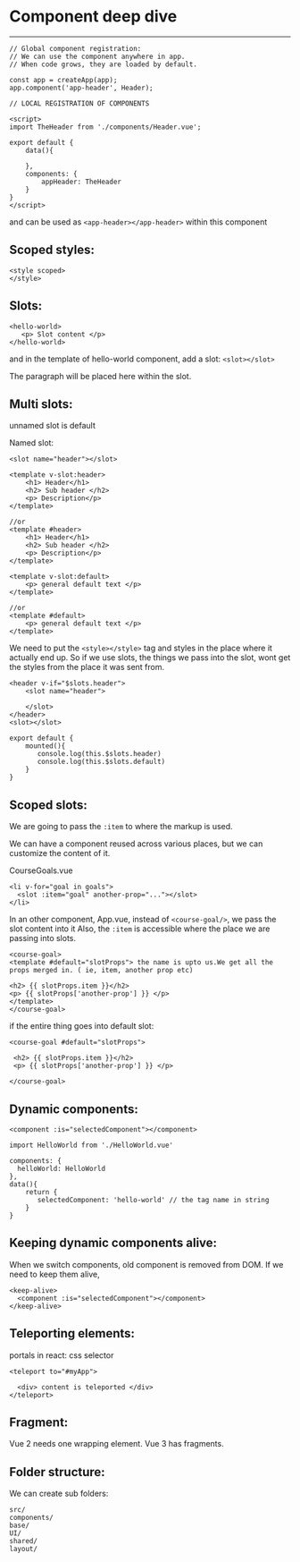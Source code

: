 # Component deep dive

---

```
// Global component registration:
// We can use the component anywhere in app.
// When code grows, they are loaded by default.

const app = createApp(app);
app.component('app-header', Header);
```

```
// LOCAL REGISTRATION OF COMPONENTS

<script>
import TheHeader from './components/Header.vue';

export default {
    data(){

    },
    components: {
        appHeader: TheHeader
    }
}
</script>
```

and can be used as `<app-header></app-header>`
within this component

## Scoped styles:

```
<style scoped>
</style>
```

## Slots:

```
<hello-world>
   <p> Slot content </p>
</hello-world>
```

and in the template of hello-world component, add a slot:
`<slot></slot>`

The paragraph will be placed here within the slot.

## Multi slots:

unnamed slot is default

Named slot:

```
<slot name="header"></slot>

<template v-slot:header>
    <h1> Header</h1>
    <h2> Sub header </h2>
    <p> Description</p>
</template>

//or
<template #header>
    <h1> Header</h1>
    <h2> Sub header </h2>
    <p> Description</p>
</template>

<template v-slot:default>
    <p> general default text </p>
</template>

//or
<template #default>
    <p> general default text </p>
</template>
```

We need to put the `<style></style>`
tag and styles in the place where it actually end up. So if we use slots,
the things we pass into the slot, wont get the styles from the place it was
sent from.

```
<header v-if="$slots.header">
    <slot name="header">

    </slot>
</header>
<slot></slot>

export default {
    mounted(){
       console.log(this.$slots.header)
       console.log(this.$slots.default)
    }
}
```

## Scoped slots:

We are going to pass the `:item` to where the markup is used.

We can have a component reused across various places,
but we can customize the content of it.

CourseGoals.vue

```
<li v-for="goal in goals">
  <slot :item="goal" another-prop="..."></slot>
</li>
```

In an other component, App.vue,
instead of `<course-goal/>`, we pass the slot content into it
Also, the `:item` is accessible where the place we are passing into slots.

```
<course-goal>
<template #default="slotProps"> the name is upto us.We get all the props merged in. ( ie, item, another prop etc)

<h2> {{ slotProps.item }}</h2>
<p> {{ slotProps['another-prop'] }} </p>
</template>
</course-goal>
```

if the entire thing goes into default slot:

```
<course-goal #default="slotProps">

 <h2> {{ slotProps.item }}</h2>
 <p> {{ slotProps['another-prop'] }} </p>

</course-goal>
```

## Dynamic components:

```
<component :is="selectedComponent"></component>

import HelloWorld from './HelloWorld.vue'

components: {
  helloWorld: HelloWorld
},
data(){
    return {
       selectedComponent: 'hello-world' // the tag name in string
    }
}
```

## Keeping dynamic components alive:

When we switch components, old component is removed from DOM.
If we need to keep them alive,

```
<keep-alive>
  <component :is="selectedComponent"></component>
</keep-alive>
```

## Teleporting elements:

portals in react:
css selector

```
<teleport to="#myApp">

  <div> content is teleported </div>
</teleport>
```

## Fragment:

Vue 2 needs one wrapping element.
Vue 3 has fragments.

## Folder structure:

We can create sub folders:

```
src/
components/
base/
UI/
shared/
layout/
```
